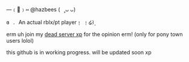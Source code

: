 —﹙🍏﹚⑅   @hazbees   (⠀˳ᴗ ᴗ)

 ɞ⠀.⠀An actual rblx/pt player﹗ ﹗໒꒱۪

 erm uh join my [dead server xp](https://discord.gg/dPRhM3hp) for the opinion erm! (only for pony town users lolol)


this github is in working progress. will be updated soon xp
